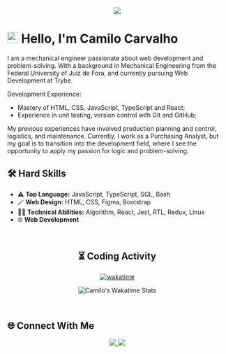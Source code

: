 <div align="center">
  <img src="https://capsule-render.vercel.app/api?type=waving&color=gradient&height=250&section=header&text=Camilo%20Carvalho&animation=scaleIn&fontSize=70&fontAlignY=35&desc=%20Jr%20Developer%20">
</div>

<div>
  <h1>
    <img src="https://github.com/CamiloACarvalho/CamiloACarvalho/assets/111397870/91f29a7e-8962-40fa-9712-c2fe1b19a5d6" alt="aceno" width="25">
    Hello, I'm Camilo Carvalho
  </h1>
</div>

<div>
  I am a mechanical engineer passionate about web development and problem-solving. With a background in Mechanical Engineering from the Federal University of Juiz de Fora, and currently pursuing Web Development at Trybe.</p>

  Development Experience:</p>

  - Mastery of HTML, CSS, JavaScript, TypeScript and React;
  - Experience in unit testing, version control with Git and GitHub;

  My previous experiences have involved production planning and control, logistics, and maintenance. Currently, I work as a Purchasing Analyst, but my goal is to transition into the development field, where I see the opportunity to apply my passion      for logic and problem-solving. 
</div>



## 🛠️ Hard Skills

- ⚠️  <strong>Top Language:</strong>  JavaScript, TypeScript, SQL, Bash
- 🪄  <strong>Web Design:</strong>  HTML, CSS, Figma, Bootstrap
- 👨‍💻  <strong>Technical Abilities:</strong>  Algorithm, React, Jest, RTL, Redux, Linux
- 🌐 <strong>Web Development</strong>

<br>

<div align="center">

  ## ⏳ Coding Activity

  [![wakatime](https://wakatime.com/badge/user/3c73f47e-58e6-43a1-8029-aa85bb7a7fb5.svg)](https://wakatime.com/@3c73f47e-58e6-43a1-8029-aa85bb7a7fb5)
  
  ![Camilo's Wakatime Stats](https://github-readme-stats.vercel.app/api/wakatime?username=CamiloACarvalho&layout=compact)
  
</div>

<br>

## 🌐 Connect With Me

<div align="center">
    <a href="mailto:camilo.carvalho@engenharia.ufjf.br">
        <img src="https://img.shields.io/badge/Gmail-D14836?style=for-the-badge&logo=gmail&logoColor=white" target="_blank">
    </a>
    <a href="https://www.linkedin.com/in/camiloaugustocarvalho/" target="_blank">
        <img src="https://img.shields.io/badge/LinkedIn-0077B5?style=for-the-badge&logo=linkedin&logoColor=white" target="_blank">
    </a>
</div>
